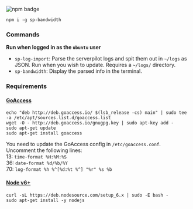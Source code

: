 ![npm badge](https://badge.fury.io/js/sp-bandwidth.svg)

`npm i -g sp-bandwidth`

### Commands

__Run when logged in as the `ubuntu` user__

- `sp-log-import`: Parse the serverpilot logs and spit them out in `~/logs` as JSON. Run when you wish to update. Requires a `~/logs/` directory.  
- `sp-bandwidth`: Display the parsed info in the terminal.

### Requirements

#### [GoAccess](https://github.com/allinurl/goaccess)

```
echo "deb http://deb.goaccess.io/ $(lsb_release -cs) main" | sudo tee -a /etc/apt/sources.list.d/goaccess.list
wget -O - http://deb.goaccess.io/gnugpg.key | sudo apt-key add -
sudo apt-get update
sudo apt-get install goaccess
```

You need to update the GoAccess config in `/etc/goaccess.conf`.  
Uncomment the following lines:  
13: `time-format %H:%M:%S`  
36: `date-format %d/%b/%Y`  
70: `log-format %h %^[%d:%t %^] "%r" %s %b`  

#### [Node v6+](https://nodejs.org/en/download/package-manager/)
```
curl -sL https://deb.nodesource.com/setup_6.x | sudo -E bash -
sudo apt-get install -y nodejs
```
